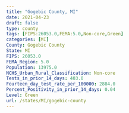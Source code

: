 ```yaml
---
title: "Gogebic County, MI"
date: 2021-04-23
draft: false
type: county
tags: [FIPS:26053.0,FEMA:5.0,Non-core,Green]
categories: [MI]
County: Gogebic County
State: MI
FIPS: 26053.0
FEMA_Region: 5.0
Population: 13975.0
NCHS_Urban_Rural_Classification: Non-core
Tests_in_prior_14_days: 403.0
Fourteen_day_test_rate_per_100000: 2884.0
Percent_Positivity_in_prior_14_days: 0.04
Level: Green
url: /states/MI/gogebic-county
---
```




